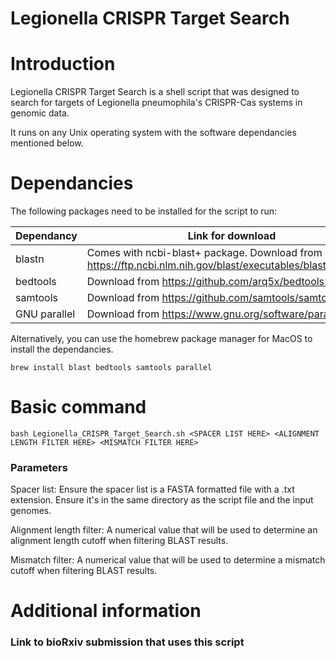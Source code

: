 # Legionella CRISPR Target Search

# Introduction

Legionella CRISPR Target Search is a shell script that was designed to search for targets of Legionella pneumophila's CRISPR-Cas systems in genomic data.

It runs on any Unix operating system with the software dependancies mentioned below.

# Dependancies

The following packages need to be installed for the script to run:

| Dependancy | Link for download
--- | --- |
| blastn | Comes with ncbi-blast+ package. Download from https://ftp.ncbi.nlm.nih.gov/blast/executables/blast+/LATEST/
| bedtools | Download from https://github.com/arq5x/bedtools2
| samtools | Download from https://github.com/samtools/samtools
| GNU parallel | Download from https://www.gnu.org/software/parallel/


Alternatively, you can use the homebrew package manager for MacOS to install the dependancies.

```
brew install blast bedtools samtools parallel
```

# Basic command

```
bash Legionella_CRISPR_Target_Search.sh <SPACER LIST HERE> <ALIGNMENT LENGTH FILTER HERE> <MISMATCH FILTER HERE>
```

### Parameters

Spacer list:	Ensure the spacer list is a FASTA formatted file with a .txt extension. Ensure it's in the same directory as the script file and the input genomes.

Alignment length filter:	A numerical value that will be used to determine an alignment length cutoff when filtering BLAST results.

Mismatch filter:	A numerical value that will be used to determine a mismatch cutoff when filtering BLAST results.

# Additional information

### Link to bioRxiv submission that uses this script
